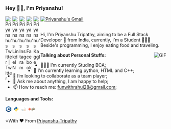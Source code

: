 ### Hey 👋🏽, I'm Priyanshu!

<a href="https://twitter.com/funwithrahul28">
  <img align="left" alt="Priyanshu's Twitter | Twitter" width="22px" src="https://cdn.jsdelivr.net/npm/simple-icons@v3/icons/twitter.svg" />
</a>
<a href="https://www.linkedin.com/in/priyanshu-tripathy-60b9a91b3/">
  <img align="left" alt="Priyanshu's LinkdeIN" width="22px" src="https://cdn.jsdelivr.net/npm/simple-icons@v3/icons/linkedin.svg" />
</a>
<a href="https://www.instagram.com/btw__itz__rahull/">
  <img align="left" alt="Priyanshu's Instagram" width="22px" src="https://cdn.jsdelivr.net/npm/simple-icons@v3/icons/instagram.svg" />
</a>
<a href="https://www.facebook.com/rahul.tripathy.3726/">
  <img align="left" alt="Priyanshu's Facebook" width="22px" src="https://cdn.jsdelivr.net/npm/simple-icons@v3/icons/facebook.svg" />
</a>
<a href="https://www.kaggle.com/priyanshutripathy/">
  <img align="left" alt="Priyanshu's Kaggle" width="22px" src="https://cdn.jsdelivr.net/npm/simple-icons@3.0.1/icons/kaggle.svg" />
</a> 
<a href="https://mail.google.com/mail/u/0/#settings/general">
  <img aling="left" alt="Priyanshu's Gmail" width="22px" src="https://cdn.jsdelivr.net/npm/simple-icons@3.0.1/icons/Gmail.svg" />
</a> 

<br />
<br />

Hi, I'm Priyanshu Tripathy, aiming to be a Full Stack Developer 🚀 from India, currently, I'm a Student 🙍🏽‍♂️
Beside's programming, I enjoy eating food and traveling.

  <img align="right" alt="GIF" src="https://media.giphy.com/media/836HiJc7pgzy8iNXCn/giphy.gif" />
  
**Talking about Personal Stuffs:**

- 👨🏽‍💻 I’m currently Studing BCA;
- 🌱 I’m currently learning python, HTML and C++; 
- 👯 I’m looking to collaborate as a team player;
- 💬 Ask me about anything, I am happy to help;
- 📫 How to reach me: funwithrahul28@gmail.com;

**Languages and Tools:**  

<code><img height="20" src="https://raw.githubusercontent.com/github/explore/80688e429a7d4ef2fca1e82350fe8e3517d3494d/topics/cpp/cpp.png"></code>
<code><img height="20" src="https://raw.githubusercontent.com/github/explore/80688e429a7d4ef2fca1e82350fe8e3517d3494d/topics/python/python.png"></code>
<code><img height="20" src="https://raw.githubusercontent.com/github/explore/80688e429a7d4ef2fca1e82350fe8e3517d3494d/topics/mysql/mysql.png"></code>
<code><img height="20" src="https://raw.githubusercontent.com/github/explore/80688e429a7d4ef2fca1e82350fe8e3517d3494d/topics/git/git.png"></code>





⭐️With ❤️ From [Priyanshu-Tripathy](https://github.com/Rahull28)
